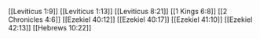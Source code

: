 [[Leviticus 1:9]]
[[Leviticus 1:13]]
[[Leviticus 8:21]]
[[1 Kings 6:8]]
[[2 Chronicles 4:6]]
[[Ezekiel 40:12]]
[[Ezekiel 40:17]]
[[Ezekiel 41:10]]
[[Ezekiel 42:13]]
[[Hebrews 10:22]]
